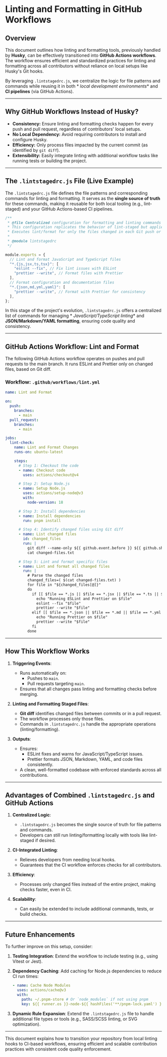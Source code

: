 # **Linting and Formatting in GitHub Workflows**

## Overview

This document outlines how linting and formatting tools, previously handled by **Husky**, can be effectively
transitioned into **GitHub Actions workflows**. The workflow ensures efficient and standardized practices for linting
and formatting across all contributors without reliance on local setups like Husky's Git hooks.

By leveraging `.lintstagedrc.js`, we centralize the logic for file patterns and commands while reusing it in both *
*local development environments** and **CI pipelines** (via GitHub Actions).

---

## **Why GitHub Workflows Instead of Husky?**

- **Consistency:** Ensure linting and formatting checks happen for every push and pull request, regardless of
  contributors' local setups.
- **No Local Dependency:** Avoid requiring contributors to install and configure Husky.
- **Efficiency:** Only process files impacted by the current commit (as identified by `git diff`).
- **Extensibility:** Easily integrate linting with additional workflow tasks like running tests or building the project.

---

## **The `.lintstagedrc.js` File (Live Example)**

The `.lintstagedrc.js` file defines the file patterns and corresponding commands for linting and formatting. It serves
as the **single source of truth** for these commands, making it reusable for both local tooling (e.g., lint-staged) and
your GitHub Actions-based CI pipelines.

```javascript
/**
 * @file Centralized configuration for formatting and linting commands for use with GitHub Workflows.
 * This configuration replicates the behavior of lint-staged but applies it in CI pipelines.
 * Executes lint/format for only the files changed in each Git push or pull request.
 *
 * @module lintstagedrc
 */

module.exports = {
  // Lint and format JavaScript and TypeScript files
  "*.{js,jsx,ts,tsx}": [
    "eslint --fix", // Fix lint issues with ESLint
    "prettier --write", // Format files with Prettier
  ],
  // Format configuration and documentation files
  "*.{json,md,yml,yaml}": [
    "prettier --write", // Format with Prettier for consistency
  ],
};
```

In this stage of the project's evolution, `.lintstagedrc.js` offers a centralized list of commands for managing *
*JavaScript/TypeScript linting** and **JSON/Markdown/YAML formatting**, ensuring code quality and consistency.

---

## **GitHub Actions Workflow: Lint and Format**

The following GitHub Actions workflow operates on pushes and pull requests to the main branch. It runs ESLint and
Prettier only on changed files, based on Git diff.

### **Workflow: `.github/workflows/lint.yml`**

```yaml
name: Lint and Format

on:
  push:
    branches:
      - main
  pull_request:
    branches:
      - main

jobs:
  lint-check:
    name: Lint and Format Changes
    runs-on: ubuntu-latest

    steps:
      # Step 1: Checkout the code
      - name: Checkout code
        uses: actions/checkout@v4

      # Step 2: Setup Node.js
      - name: Setup Node.js
        uses: actions/setup-node@v3
        with:
          node-version: 18

      # Step 3: Install dependencies
      - name: Install dependencies
        run: pnpm install

      # Step 4: Identify changed files using Git diff
      - name: List changed files
        id: changed_files
        run: |
          git diff --name-only ${{ github.event.before }} ${{ github.sha }} > changed-files.txt
          cat changed-files.txt

      # Step 5: Lint and format specific files
      - name: Lint and format all changed files
        run: |
          # Parse the changed files
          changed_files=( $(cat changed-files.txt) )
          for file in "${changed_files[@]}"
          do
            if [[ $file == *.js || $file == *.jsx || $file == *.ts || $file == *.tsx ]]; then
              echo "Running ESLint and Prettier on $file"
              eslint --fix "$file"
              prettier --write "$file"
            elif [[ $file == *.json || $file == *.md || $file == *.yml || $file == *.yaml ]]; then
              echo "Running Prettier on $file"
              prettier --write "$file"
            fi
          done
```

---

## **How This Workflow Works**

1. **Triggering Events**:
    - Runs automatically on:
        - Pushes to `main`.
        - Pull requests targeting `main`.
    - Ensures that all changes pass linting and formatting checks before merging.

2. **Linting and Formatting Staged Files**:
    - **Git diff** identifies changed files between commits or in a pull request.
    - The workflow processes only those files.
    - Commands in `.lintstagedrc.js` handle the appropriate operations (linting/formatting).

3. **Outputs**:
    - Ensures:
        - ESLint fixes and warns for JavaScript/TypeScript issues.
        - Prettier formats JSON, Markdown, YAML, and code files consistently.
    - A clean, well-formatted codebase with enforced standards across all contributions.

---

## **Advantages of Combined `.lintstagedrc.js` and GitHub Actions**

1. **Centralized Logic**:
    - `.lintstagedrc.js` becomes the single source of truth for file patterns and commands.
    - Developers can still run linting/formatting locally with tools like lint-staged if desired.

2. **CI-Integrated Linting**:
    - Relieves developers from needing local hooks.
    - Guarantees that the CI workflow enforces checks for all contributors.

3. **Efficiency**:
    - Processes only changed files instead of the entire project, making checks faster, even in CI.

4. **Scalability**:
    - Can easily be extended to include additional commands, tests, or build checks.

---

## **Future Enhancements**

To further improve on this setup, consider:

1. **Testing Integration**:
   Extend the workflow to include testing (e.g., using Vitest or Jest).

2. **Dependency Caching**:
   Add caching for Node.js dependencies to reduce CI run times:
   ```yaml
   - name: Cache Node Modules
     uses: actions/cache@v3
     with:
       path: ~/.pnpm-store # Or `node_modules` if not using pnpm
       key: ${{ runner.os }}-node-${{ hashFiles('**/pnpm-lock.yaml') }}
   ```

3. **Dynamic Rule Expansion**:
   Extend the `.lintstagedrc.js` file to handle additional file types or tools (e.g., SASS/SCSS linting, or SVG
   optimization).

---

This document explains how to transition your repository from local linting hooks to CI-based workflows, ensuring
efficient and scalable contribution practices with consistent code quality enforcement.